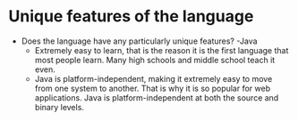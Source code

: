 # Unique features of the language
* Does the language have any particularly unique features?
  -Java
    * Extremely easy to learn, that is the reason it is the first language that most people learn. Many high schools and middle school teach it even.
    * Java is platform-independent, making it extremely easy to move from one system to another. That is why it is so popular for web applications. Java is platform-independent at both the source and binary levels.
